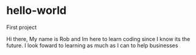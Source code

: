 # hello-world
First project

Hi there,
My name is Rob and Im here to learn coding since I know its the future. 
I look foward to learning as much as I can to help businesses
